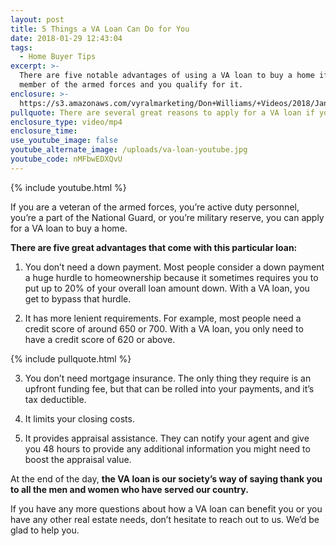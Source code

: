 ```yaml
---
layout: post
title: 5 Things a VA Loan Can Do for You
date: 2018-01-29 12:43:04
tags:
  - Home Buyer Tips
excerpt: >-
  There are five notable advantages of using a VA loan to buy a home if you’re a
  member of the armed forces and you qualify for it.
enclosure: >-
  https://s3.amazonaws.com/vyralmarketing/Don+Williams/+Videos/2018/January/Don+Williams+Group-+5+Things+a+VA+Loan+Can+Do+for+You.mp4
pullquote: There are several great reasons to apply for a VA loan if you qualify.
enclosure_type: video/mp4
enclosure_time:
use_youtube_image: false
youtube_alternate_image: /uploads/va-loan-youtube.jpg
youtube_code: nMFbwEDXQvU
---
```



{% include youtube.html %}

If you are a veteran of the armed forces, you’re active duty personnel, you’re a part of the National Guard, or you’re military reserve, you can apply for a VA loan to buy a home.

**There are five great advantages that come with this particular loan:**

1) You don’t need a down payment. Most people consider a down payment a huge hurdle to homeownership because it sometimes requires you to put up to 20% of your overall loan amount down. With a VA loan, you get to bypass that hurdle.

2) It has more lenient requirements. For example, most people need a credit score of around 650 or 700. With a VA loan, you only need to have a credit score of 620 or above.

{% include pullquote.html %}

3) You don’t need mortgage insurance. The only thing they require is an upfront funding fee, but that can be rolled into your payments, and it’s tax deductible.

4) It limits your closing costs.

5) It provides appraisal assistance. They can notify your agent and give you 48 hours to provide any additional information you might need to boost the appraisal value.

At the end of the day, **the VA loan is our society’s way of saying thank you to all the men and women who have served our country.**

If you have any more questions about how a VA loan can benefit you or you have any other real estate needs, don’t hesitate to reach out to us. We’d be glad to help you.